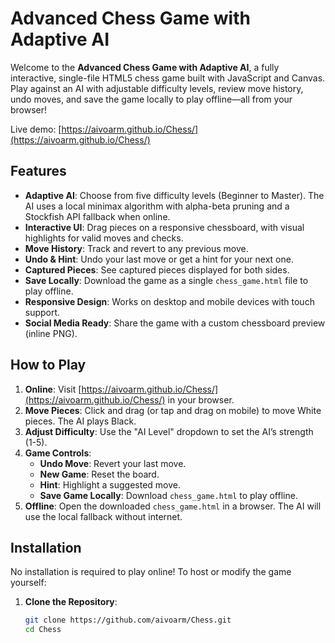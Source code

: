 # Advanced Chess Game with Adaptive AI

Welcome to the **Advanced Chess Game with Adaptive AI**, a fully interactive, single-file HTML5 chess game built with JavaScript and Canvas. Play against an AI with adjustable difficulty levels, review move history, undo moves, and save the game locally to play offline—all from your browser!

Live demo: [https://aivoarm.github.io/Chess/](https://aivoarm.github.io/Chess/)

## Features

- **Adaptive AI**: Choose from five difficulty levels (Beginner to Master). The AI uses a local minimax algorithm with alpha-beta pruning and a Stockfish API fallback when online.
- **Interactive UI**: Drag pieces on a responsive chessboard, with visual highlights for valid moves and checks.
- **Move History**: Track and revert to any previous move.
- **Undo & Hint**: Undo your last move or get a hint for your next one.
- **Captured Pieces**: See captured pieces displayed for both sides.
- **Save Locally**: Download the game as a single `chess_game.html` file to play offline.
- **Responsive Design**: Works on desktop and mobile devices with touch support.
- **Social Media Ready**: Share the game with a custom chessboard preview (inline PNG).

## How to Play

1. **Online**: Visit [https://aivoarm.github.io/Chess/](https://aivoarm.github.io/Chess/) in your browser.
2. **Move Pieces**: Click and drag (or tap and drag on mobile) to move White pieces. The AI plays Black.
3. **Adjust Difficulty**: Use the "AI Level" dropdown to set the AI’s strength (1-5).
4. **Game Controls**:
   - **Undo Move**: Revert your last move.
   - **New Game**: Reset the board.
   - **Hint**: Highlight a suggested move.
   - **Save Game Locally**: Download `chess_game.html` to play offline.
5. **Offline**: Open the downloaded `chess_game.html` in a browser. The AI will use the local fallback without internet.

## Installation

No installation is required to play online! To host or modify the game yourself:

1. **Clone the Repository**:
   ```bash
   git clone https://github.com/aivoarm/Chess.git
   cd Chess
